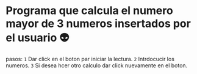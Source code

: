 # Programa que calcula el numero mayor de 3 numeros insertados por el usuario :alien:

pasos:
`1` Dar click en el boton par iniciar la lectura.
`2` Intrdocucir los numeros.
`3` Si desea hcer otro calculo dar click nuevamente en el boton.
